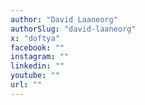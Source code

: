 ```yaml
---
author: "David Laaneorg"
authorSlug: "david-laaneorg"
x: "doftya"
facebook: ""
instagram: ""
linkedin: ""
youtube: ""
url: ""
---
```

